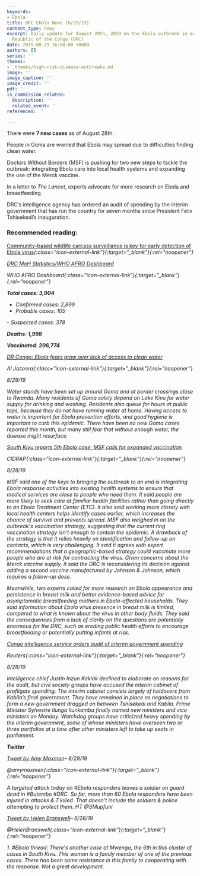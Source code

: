 ```yaml
---
keywords:
- Ebola
title: DRC Ebola News (8/29/19)
content_type: news
excerpt: Daily update for August 29th, 2019 on the Ebola outbreak in eastern Democratic
  Republic of the Congo (DRC)
date: 2019-08-29 16:00:00 +0000
authors: []
series: ''
themes:
- _themes/high-risk-disease-outbreaks.md
image: ''
image_caption: ''
image_credit: ''
pdf: ''
is_commission_related:
  description: ''
  related_event: ''
references: ''

---
```

There were **7 new cases** as of August 28th.

People in Goma are worried that Ebola may spread due to difficulties finding clean water.

Doctors Without Borders (MSF) is pushing for two new steps to tackle the outbreak: integrating Ebola care into local health systems and expanding the use of the Merck vaccine.

In a letter to _The Lancet_, experts advocate for more research on Ebola and breastfeeding.

DRC’s intelligence agency has ordered an audit of spending by the interim government that has run the country for seven months since President Felix Tshisekedi’s inauguration.

### Recommended reading: 

[Community-based wildlife carcass surveillance is key for early detection of Ebola virus](https://medicalxpress.com/news/2019-08-community-based-wildlife-carcass-surveillance-key.html)<i/>{:class=”icon-external-link”}{:target=”_blank”}{:rel=”noopener”}

[DRC MoH Statistics/WHO AFRO Dashboard](https://who.maps.arcgis.com/apps/opsdashboard/index.html#/e70c3804f6044652bc37cce7d8fcef6c)

WHO AFRO Dashboard<i/>{:class=”icon-external-link”}{:target=”_blank”}{:rel=”noopener”}

**Total cases: 3,004**  
 - Confirmed cases: 2,899  
 - Probable cases: 105

\- Suspected cases: 378

**Deaths: 1,998**

**Vaccinated**: **206,774**

[DR Congo: Ebola fears grow over lack of access to clean water](https://www.aljazeera.com/news/2019/08/dr-congo-ebola-fears-grow-lack-access-clean-water-190829090343465.html)

_Al Jazeera_<i/>{:class=”icon-external-link”}{:target=”_blank”}{:rel=”noopener”}

_8/29/19_

Water stands have been set up around Goma and at border crossings close to Rwanda. Many residents of Goma solely depend on Lake Kivu for water supply for drinking and washing. Residents also queue for hours at public taps, because they do not have running water at home. Having access to water is important for Ebola prevention efforts, and good hygiene is important to curb this epidemic. There have been no new Goma cases reported this month, but many still fear that without enough water, the disease might resurface.

[South Kivu reports 5th Ebola case; MSF calls for expanded vaccination](http://www.cidrap.umn.edu/news-perspective/2019/08/south-kivu-reports-5th-ebola-case-msf-calls-expanded-vaccination)

_CIDRAP_<i/>{:class=”icon-external-link”}{:target=”_blank”}{:rel=”noopener”}

_8/28/19_

MSF said one of the keys to bringing the outbreak to an end is integrating Ebola response activities into existing health systems to ensure that medical services are close to people who need them. It said people are more likely to seek care at familiar health facilities rather than going directly to an Ebola Treatment Center (ETC). It also said working more closely with local health centers helps identify cases earlier, which increases the chance of survival and prevents spread. MSF also weighed in on the outbreak's vaccination strategy, suggesting that the current ring vaccination strategy isn't enough to contain the epidemic. A drawback of the strategy is that it relies heavily on identification and follow-up on contacts, which is very challenging. It said it agrees with expert recommendations that a geographic-based strategy could vaccinate more people who are at risk for contracting the virus. Given concerns about the Merck vaccine supply, it said the DRC is reconsidering its decision against adding a second vaccine manufactured by Johnson & Johnson, which requires a follow-up dose.

Meanwhile, two experts called for more research on Ebola appearance and persistence in breast milk and better evidence-based advice for asymptomatic breastfeeding mothers in Ebola-affected households. They said information about Ebola virus presence in breast milk is limited, compared to what is known about the virus in other body fluids. They said the consequences from a lack of clarity on the questions are potentially enormous for the DRC, such as eroding public health efforts to encourage breastfeeding or potentially putting infants at risk.

[Congo intelligence service orders audit of interim government spending](https://www.reuters.com/article/us-congo-politics-audit-idUSKCN1VI1UO)

_Reuters_<i/>{:class=”icon-external-link”}{:target=”_blank”}{:rel=”noopener”}

_8/28/19_

Intelligence chief Justin Inzun Kakiak declined to elaborate on reasons for the audit, but civil society groups have accused the interim cabinet of profligate spending. The interim cabinet consists largely of holdovers from Kabila’s final government. They have remained in place as negotiations to form a new government dragged on between Tshisekedi and Kabila. Prime Minister Sylvestre Ilunga Ilunkamba finally named new ministers and vice ministers on Monday. Watchdog groups have criticized heavy spending by the interim government, some of whose ministers have overseen two or three portfolios at a time after other ministers left to take up seats in parliament.

**Twitter**

[Tweet by Amy Maxmen](https://twitter.com/amymaxmen/status/1167096687787036672)– 8/29/19

@amymaxmen<i/>{:class=”icon-external-link”}{:target=”_blank”}{:rel=”noopener”}

A targeted attack today on #Ebola responders leaves a soldier on guard dead in #Butembo #DRC. So far, more than 60 Ebola responders have been injured in attacks & 7 killed. That doesn't include the soldiers & police attempting to protect them. HT @SMupfuni

[Tweet by Helen Branswell](https://twitter.com/HelenBranswell/status/1166827766261714945)– 8/28/19

@HelenBranswell<i/>{:class=”icon-external-link”}{:target=”_blank”}{:rel=”noopener”}

1\. #Ebola thread: There's another case at Mwenga, the 6th in this cluster of cases in South Kivu. This woman is a family member of one of the previous cases. There has been some resistance in this family to cooperating with the response. Not a great development.